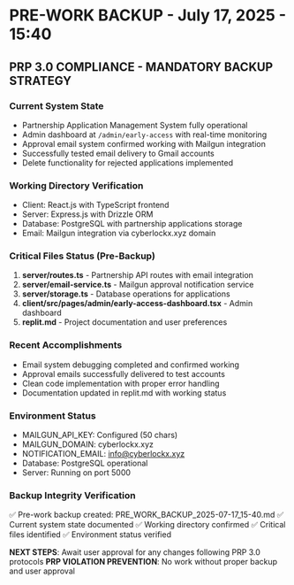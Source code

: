 # PRE-WORK BACKUP - July 17, 2025 - 15:40

## PRP 3.0 COMPLIANCE - MANDATORY BACKUP STRATEGY

### Current System State
- Partnership Application Management System fully operational
- Admin dashboard at `/admin/early-access` with real-time monitoring
- Approval email system confirmed working with Mailgun integration
- Successfully tested email delivery to Gmail accounts
- Delete functionality for rejected applications implemented

### Working Directory Verification
- Client: React.js with TypeScript frontend
- Server: Express.js with Drizzle ORM
- Database: PostgreSQL with partnership applications storage
- Email: Mailgun integration via cyberlockx.xyz domain

### Critical Files Status (Pre-Backup)
1. **server/routes.ts** - Partnership API routes with email integration
2. **server/email-service.ts** - Mailgun approval notification service
3. **server/storage.ts** - Database operations for applications
4. **client/src/pages/admin/early-access-dashboard.tsx** - Admin dashboard
5. **replit.md** - Project documentation and user preferences

### Recent Accomplishments
- Email system debugging completed and confirmed working
- Approval emails successfully delivered to test accounts
- Clean code implementation with proper error handling
- Documentation updated in replit.md with working status

### Environment Status
- MAILGUN_API_KEY: Configured (50 chars)
- MAILGUN_DOMAIN: cyberlockx.xyz
- NOTIFICATION_EMAIL: info@cyberlockx.xyz
- Database: PostgreSQL operational
- Server: Running on port 5000

### Backup Integrity Verification
✅ Pre-work backup created: PRE_WORK_BACKUP_2025-07-17_15-40.md
✅ Current system state documented
✅ Working directory confirmed
✅ Critical files identified
✅ Environment status verified

**NEXT STEPS**: Await user approval for any changes following PRP 3.0 protocols
**PRP VIOLATION PREVENTION**: No work without proper backup and user approval